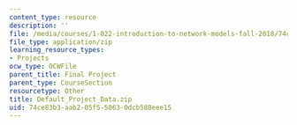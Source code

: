 ```yaml
---
content_type: resource
description: ''
file: /media/courses/1-022-introduction-to-network-models-fall-2018/74ce83b3aab205f550630dcb588eee15_Default_Project_Data.zip
file_type: application/zip
learning_resource_types:
- Projects
ocw_type: OCWFile
parent_title: Final Project
parent_type: CourseSection
resourcetype: Other
title: Default_Project_Data.zip
uid: 74ce83b3-aab2-05f5-5063-0dcb588eee15
---
```

